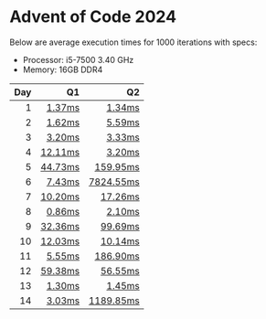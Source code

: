 # Advent of Code 2024
Below are average execution times for 1000 iterations with specs:
- Processor: i5-7500 3.40 GHz
- Memory: 16GB DDR4

Day | Q1 | Q2
---: | ---: | ---:
1 | [1.37ms](%20Day1/Q1.py) | [1.34ms](%20Day1/Q2.py)
2 | [1.62ms](%20Day2/Q1.py) | [5.59ms](%20Day2/Q2.py)
3 | [3.20ms](%20Day3/Q1.py) | [3.33ms](%20Day3/Q2.py)
4 | [12.11ms](%20Day4/Q1.py) | [3.20ms](%20Day4/Q2.py)
5 | [44.73ms](%20Day5/Q1.py) | [159.95ms](%20Day5/Q2.py)
6 | [7.43ms](%20Day6/Q1.py) | [7824.55ms](%20Day6/Q2.py)
7 | [10.20ms](%20Day7/Q1.py) | [17.26ms](%20Day7/Q2.py)
8 | [0.86ms](%20Day8/Q1.py) | [2.10ms](%20Day8/Q2.py)
9 | [32.36ms](%20Day9/Q1.py) | [99.69ms](%20Day9/Q2.py)
10 | [12.03ms](Day10/Q1.py) | [10.14ms](Day10/Q2.py)
11 | [5.55ms](Day11/Q1.py) | [186.90ms](Day11/Q2.py)
12 | [59.38ms](Day12/Q1.py) | [56.55ms](Day12/Q2.py)
13 | [1.30ms](Day13/Q1.py) | [1.45ms](Day13/Q2.py)
14 | [3.03ms](Day14/Q1.py) | [1189.85ms](Day14/Q2.py)
